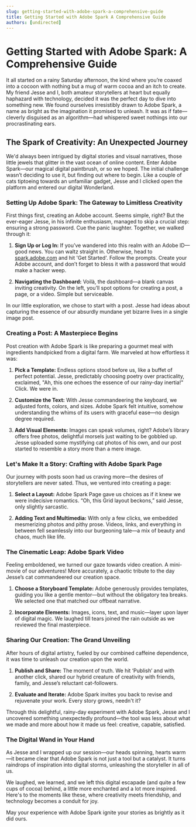 ```yaml
---
slug: getting-started-with-adobe-spark-a-comprehensive-guide
title: Getting Started with Adobe Spark A Comprehensive Guide
authors: [undirected]
---
```



# Getting Started with Adobe Spark: A Comprehensive Guide

It all started on a rainy Saturday afternoon, the kind where you’re coaxed into a cocoon with nothing but a mug of warm cocoa and an itch to create. My friend Jesse and I, both amateur storytellers at heart but equally haphazard with technology, decided it was the perfect day to dive into something new. We found ourselves irresistibly drawn to Adobe Spark, a name as bright as the imagination it promised to unleash. It was as if fate—cleverly disguised as an algorithm—had whispered sweet nothings into our procrastinating ears.

## The Spark of Creativity: An Unexpected Journey

We'd always been intrigued by digital stories and visual narratives, those little jewels that glitter in the vast ocean of online content. Enter Adobe Spark—our magical digital paintbrush, or so we hoped. The initial challenge wasn’t deciding to use it, but finding out where to begin. Like a couple of cats tiptoeing towards an unfamiliar gadget, Jesse and I clicked open the platform and entered our digital Wonderland.

### Setting Up Adobe Spark: The Gateway to Limitless Creativity

First things first, creating an Adobe account. Seems simple, right? But the ever-eager Jesse, in his infinite enthusiasm, managed to skip a crucial step: ensuring a strong password. Cue the panic laughter. Together, we walked through it:

1. **Sign Up or Log In:** If you’ve wandered into this realm with an Adobe ID—good news. You can waltz straight in. Otherwise, head to [spark.adobe.com](https://spark.adobe.com) and hit 'Get Started'. Follow the prompts. Create your Adobe account, and don’t forget to bless it with a password that would make a hacker weep.

2. **Navigating the Dashboard:** Voilà, the dashboard—a blank canvas inviting creativity. On the left, you’ll spot options for creating a post, a page, or a video. Simple but serviceable. 

In our little exploration, we chose to start with a post. Jesse had ideas about capturing the essence of our absurdly mundane yet bizarre lives in a single image post. 

### Creating a Post: A Masterpiece Begins

Post creation with Adobe Spark is like preparing a gourmet meal with ingredients handpicked from a digital farm. We marveled at how effortless it was:

1. **Pick a Template:** Endless options stood before us, like a buffet of perfect potential. Jesse, predictably choosing poetry over practicality, exclaimed, "Ah, this one echoes the essence of our rainy-day inertia!" Click. We were in.

2. **Customize the Text:** With Jesse commandeering the keyboard, we adjusted fonts, colors, and sizes. Adobe Spark felt intuitive, somehow understanding the whims of its users with graceful ease—no design degree required.

3. **Add Visual Elements:** Images can speak volumes, right? Adobe’s library offers free photos, delightful morsels just waiting to be gobbled up. Jesse uploaded some mystifying cat photos of his own, and our post started to resemble a story more than a mere image.

### Let's Make It a Story: Crafting with Adobe Spark Page

Our journey with posts soon had us craving more—the desires of storytellers are never sated. Thus, we ventured into creating a page:

1. **Select a Layout:** Adobe Spark Page gave us choices as if it knew we were indecisive romantics. “Oh, this Grid layout beckons,” said Jesse, only slightly sarcastic.

2. **Adding Text and Multimedia:** With only a few clicks, we embedded mesmerizing photos and pithy prose. Videos, links, and everything in between fell seamlessly into our burgeoning tale—a mix of beauty and chaos, much like life.

### The Cinematic Leap: Adobe Spark Video

Feeling emboldened, we turned our gaze towards video creation. A mini-movie of our adventures! More accurately, a chaotic tribute to the day Jesse’s cat commandeered our creation space.

1. **Choose a Storyboard Template:** Adobe generously provides templates, guiding you like a gentle mentor—but without the obligatory tea breaks. We selected one that matched our offbeat narrative.

2. **Incorporate Elements:** Images, icons, text, and music—layer upon layer of digital magic. We laughed till tears joined the rain outside as we reviewed the final masterpiece.

### Sharing Our Creation: The Grand Unveiling

After hours of digital artistry, fueled by our combined caffeine dependence, it was time to unleash our creation upon the world.

1. **Publish and Share:** The moment of truth. We hit ‘Publish’ and with another click, shared our hybrid creature of creativity with friends, family, and Jesse’s reluctant cat-followers.

2. **Evaluate and Iterate:** Adobe Spark invites you back to revise and rejuvenate your work. Every story grows, needn't it?

Through this delightful, rainy-day experiment with Adobe Spark, Jesse and I uncovered something unexpectedly profound—the tool was less about what we made and more about how it made us feel: creative, capable, satisfied.

### The Digital Wand in Your Hand

As Jesse and I wrapped up our session—our heads spinning, hearts warm—it became clear that Adobe Spark is not just a tool but a catalyst. It turns raindrops of inspiration into digital storms, unleashing the storyteller in all of us.

We laughed, we learned, and we left this digital escapade (and quite a few cups of cocoa) behind, a little more enchanted and a lot more inspired. Here's to the moments like these, where creativity meets friendship, and technology becomes a conduit for joy.

May your experience with Adobe Spark ignite your stories as brightly as it did ours.